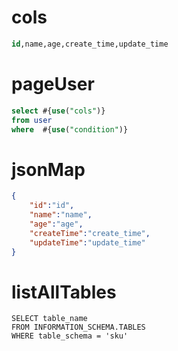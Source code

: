 cols
===
```sql
id,name,age,create_time,update_time
```


pageUser
===
```sql
select #{use("cols")}
from user
where  #{use("condition")}
```


jsonMap
===
```json
{
    "id":"id",
    "name":"name",
    "age":"age",
    "createTime":"create_time",
    "updateTime":"update_time"
}
```

listAllTables
===

```
SELECT table_name 
FROM INFORMATION_SCHEMA.TABLES
WHERE table_schema = 'sku' 
```